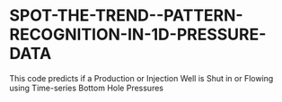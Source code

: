 # SPOT-THE-TREND--PATTERN-RECOGNITION-IN-1D-PRESSURE-DATA
This code predicts if a Production or Injection Well is Shut in or Flowing using Time-series Bottom Hole Pressures
